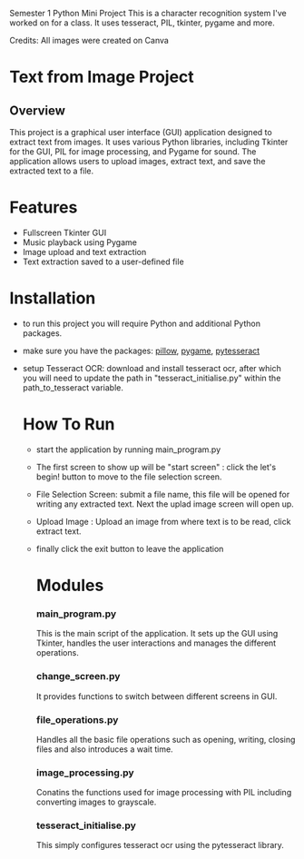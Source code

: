 Semester 1 Python Mini Project
This is a character recognition system I've worked on for a class. It uses tesseract, PIL, tkinter, pygame and more.


Credits: All images were created on Canva


# Text from Image Project
## Overview
This project is a graphical user interface (GUI) application designed to extract text from images. It uses various Python libraries, including Tkinter for the GUI, PIL for image processing, and Pygame for sound. The application allows users to upload images, extract text, and save the extracted text to a file.

# Features
- Fullscreen Tkinter GUI
- Music playback using Pygame
- Image upload and text extraction
- Text extraction saved to a user-defined file

# Installation
- to run this project you will require Python and additional Python packages.
- make sure you have the packages: [pillow](https://pillow.readthedocs.io/en/stable/), [pygame](https://www.pygame.org/download.shtml), [pytesseract](https://pypi.org/project/pytesseract/)
- setup Tesseract OCR: download and install tesseract ocr, after which you will need to update the path in "tesseract_initialise.py" within the path_to_tesseract variable.

  # How To Run
  - start the application by running main_program.py
  - The first screen to show up will be "start screen" : click the let's begin! button to move to the file selection screen.
  - File Selection Screen: submit a file name, this file will be opened for writing any extracted text. Next the uplad image screen will open up.
  - Upload Image : Upload an image from where text is to be read, click extract text.
  - finally click the exit button to leave the application

    # Modules

    ### main_program.py
    This is the main script of the application. It sets up the GUI using Tkinter, handles the user interactions and manages the different operations.

    ### change_screen.py
    It provides functions to switch between different screens in GUI.

    ### file_operations.py
    Handles all the basic file operations such as opening, writing, closing files and also introduces a wait time.

    ### image_processing.py
    Conatins the functions used for image processing with PIL including converting images to grayscale.

    ### tesseract_initialise.py
    This simply configures tesseract ocr using the pytesseract library.
    
